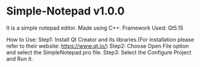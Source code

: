 # Simple-Notepad v1.0.0
It is a simple notepad editor. Made using C++.
Framework Used: Qt5.15


How to Use:
Step1: Install Qt Creator and its libraries.(For installation please refer to their website: https://www.qt.io/)
Step2: Choose Open File option and select the SimpleNotepad.pro file.
Step3: Select the Configure Project and Run it.
